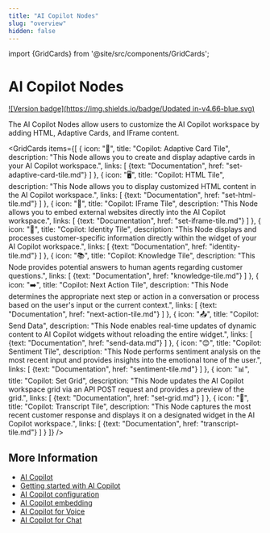 ```yaml
---
title: "AI Copilot Nodes"
slug: "overview"
hidden: false
---
```


import {GridCards} from '@site/src/components/GridCards';

# AI Copilot Nodes

[![Version badge](https://img.shields.io/badge/Updated in-v4.66-blue.svg)](../../../../release-notes/4.66.md)

The AI Copilot Nodes allow users to customize the AI Copilot workspace by adding HTML, Adaptive Cards, and IFrame content.

<GridCards items={[
  {
    icon: "📄",
    title: "Copilot: Adaptive Card Tile",
    description: "This Node allows you to create and display adaptive cards in your AI Copilot workspace.",
    links: [
      {text: "Documentation", href: "set-adaptive-card-tile.md"}
    ]
  },
  {
    icon: "🖥️",
    title: "Copilot: HTML Tile",
    description: "This Node allows you to display customized HTML content in the AI Copilot workspace.",
    links: [
      {text: "Documentation", href: "set-html-tile.md"}
    ]
  },
  {
    icon: "📱",
    title: "Copilot: IFrame Tile",
    description: "This Node allows you to embed external websites directly into the AI Copilot workspace.",
    links: [
      {text: "Documentation", href: "set-iframe-tile.md"}
    ]
  },
  {
    icon: "👤",
    title: "Copilot: Identity Tile",
    description: "This Node displays and processes customer-specific information directly within the widget of your AI Copilot workspace.",
    links: [
      {text: "Documentation", href: "identity-tile.md"}
    ]
  },
  {
    icon: "📚",
    title: "Copilot: Knowledge Tile",
    description: "This Node provides potential answers to human agents regarding customer questions.",
    links: [
      {text: "Documentation", href: "knowledge-tile.md"}
    ]
  },
  {
    icon: "➡️",
    title: "Copilot: Next Action Tile",
    description: "This Node determines the appropriate next step or action in a conversation or process based on the user's input or the current context.",
    links: [
      {text: "Documentation", href: "next-action-tile.md"}
    ]
  },
  {
    icon: "📤",
    title: "Copilot: Send Data",
    description: "This Node enables real-time updates of dynamic content to AI Copilot widgets without reloading the entire widget.",
    links: [
      {text: "Documentation", href: "send-data.md"}
    ]
  },
  {
    icon: "😊",
    title: "Copilot: Sentiment Tile",
    description: "This Node performs sentiment analysis on the most recent input and provides insights into the emotional tone of the user.",
    links: [
      {text: "Documentation", href: "sentiment-tile.md"}
    ]
  },
  {
    icon: "📊",
    title: "Copilot: Set Grid",
    description: "This Node updates the AI Copilot workspace grid via an API POST request and provides a preview of the grid.",
    links: [
      {text: "Documentation", href: "set-grid.md"}
    ]
  },
  {
    icon: "💬",
    title: "Copilot: Transcript Tile",
    description: "This Node captures the most recent customer response and displays it on a designated widget in the AI Copilot workspace.",
    links: [
      {text: "Documentation", href: "transcript-tile.md"}
    ]
  }
]} />

## More Information

- [AI Copilot](../../../../ai-copilot/overview.md)
- [Getting started with AI Copilot](../../../../ai-copilot/getting-started.md)
- [AI Copilot configuration](../../../../ai-copilot/configuration.md)
- [AI Copilot embedding](../../../../ai-copilot/embedding.md)
- [AI Copilot for Voice](../../../../ai-copilot/voice/voice-overview.md)
- [AI Copilot for Chat](../../../../ai-copilot/chat.md)